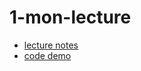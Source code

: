 1-mon-lecture
=============

 * [lecture notes](/week-3/1-mon-lecture/lecture-notes.md)
 * [code demo](/week-3/1-mon-lecture/code-demo)
